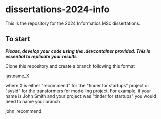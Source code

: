 # dissertations-2024-info

This is the repository for the 2024 Informatics MSc dissertations.


## To start
***Please, develop your code using the .devcontainer provided. This is essential to replicate your results***

Clone this repository and create a branch following this format

lastname_X

where X is either "recommend" for the "tinder for startups" project or "sysid" for the transformers for modelling project.
For example, if your name is John Smith and your project was "tinder for startups" you would need to name your branch 

john_recommend